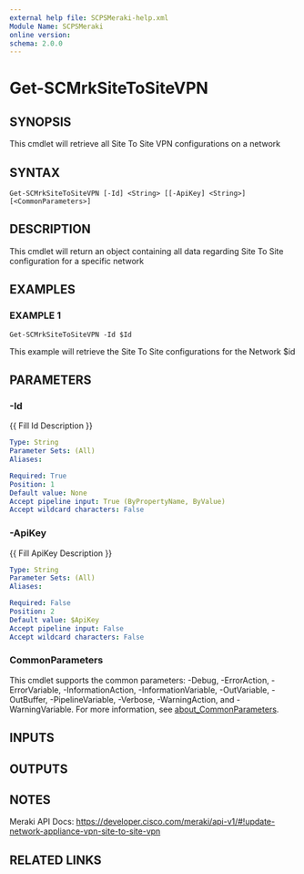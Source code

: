 ```yaml
---
external help file: SCPSMeraki-help.xml
Module Name: SCPSMeraki
online version:
schema: 2.0.0
---
```


# Get-SCMrkSiteToSiteVPN

## SYNOPSIS
This cmdlet will retrieve all Site To Site VPN configurations on a network

## SYNTAX

```
Get-SCMrkSiteToSiteVPN [-Id] <String> [[-ApiKey] <String>] [<CommonParameters>]
```

## DESCRIPTION
This cmdlet will return an object containing all data regarding Site To Site configuration
for a specific network

## EXAMPLES

### EXAMPLE 1
```
Get-SCMrkSiteToSiteVPN -Id $Id
```

This example will retrieve the Site To Site configurations for the Network $id

## PARAMETERS

### -Id
{{ Fill Id Description }}

```yaml
Type: String
Parameter Sets: (All)
Aliases:

Required: True
Position: 1
Default value: None
Accept pipeline input: True (ByPropertyName, ByValue)
Accept wildcard characters: False
```

### -ApiKey
{{ Fill ApiKey Description }}

```yaml
Type: String
Parameter Sets: (All)
Aliases:

Required: False
Position: 2
Default value: $ApiKey
Accept pipeline input: False
Accept wildcard characters: False
```

### CommonParameters
This cmdlet supports the common parameters: -Debug, -ErrorAction, -ErrorVariable, -InformationAction, -InformationVariable, -OutVariable, -OutBuffer, -PipelineVariable, -Verbose, -WarningAction, and -WarningVariable. For more information, see [about_CommonParameters](http://go.microsoft.com/fwlink/?LinkID=113216).

## INPUTS

## OUTPUTS

## NOTES
Meraki API Docs: https://developer.cisco.com/meraki/api-v1/#!update-network-appliance-vpn-site-to-site-vpn

## RELATED LINKS
